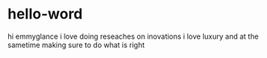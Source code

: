 # hello-word
hi emmyglance
i love doing reseaches on inovations
i love luxury and at the sametime making sure to do what is right
